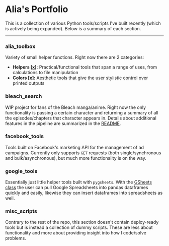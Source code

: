 # Alia's Portfolio

This is a collection of various Python tools/scripts I've built recently (which is actively being expanded). Below is a summary of each section.
***
### alia_toolbox

Variety of small helper functions. Right now there are 2 categories:
- <b>Helpers [[x](https://github.com/aliavictor/portfolio/blob/main/alia_toolbox/alia_toolbox/helpers.py)]:</b> Practical/functional tools that span a range of uses, from calculations to file manipulation
- <b>Colors [[x](https://github.com/aliavictor/portfolio/blob/main/alia_toolbox/alia_toolbox/colors.py)]:</b> Aesthetic tools that give the user stylistic control over printed outputs

### bleach_search

WIP project for fans of the Bleach manga/anime. Right now the only functionality is passing a certain character and returning a summary of all the episodes/chapters that character appears in. Details about additional features in the pipeline are summarized in the [README](https://github.com/aliavictor/portfolio/blob/main/bleach_search/README.md).

### facebook_tools

Tools built on Facebook's marketing API for the management of ad campaigns. Currently only supports `GET` requests (both single/synchronous and bulk/asynchronous), but much more functionality is on the way.

### google_tools

Essentially just little helper tools built with `pygsheets`. With the [GSheets class](https://github.com/aliavictor/portfolio/blob/main/google_tools/google_tools/__init__.py) the user can pull Google Spreadsheets into pandas dataframes quickly and easily, likewise they can insert dataframes into spreadsheets as well.

### misc_scripts

Contrary to the rest of the repo, this section doesn't contain deploy-ready tools but is instead a collection of dummy scripts. These are less about functionality and more about providing insight into how I code/solve problems.